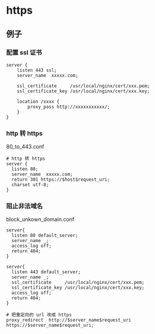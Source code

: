 # https

## 例子

### 配置 ssl 证书

```nginx
server {
    listen 443 ssl;
    server_name  xxxxx.com;

    ssl_certificate     /usr/local/nginx/cert/xxx.pem;
    ssl_certificate_key /usr/local/nginx/cert/xxx.key;

    location /xxxx {
        proxy_pass http://xxxxxxxxxxx/;
    }
}
```

### http 转 https

80_to_443.conf

```nginx
# http 转 https
server {
  listen 80;
  server_name  xxxxx.com;
  return 301 https://$host$request_uri;
  charset utf-8;
}
```

### 阻止非法域名

block_unkown_domain.conf

```nginx
server{
  listen 80 default_server;
  server_name _;
  access_log off;
  return 404;
}

server{
  listen 443 default_server;
  server_name _;
  ssl_certificate     /usr/local/nginx/cert/xxx.pem;
  ssl_certificate_key /usr/local/nginx/cert/xxx.key;
  access_log off;
  return 404;
}

# 把重定向的 url 改成 https
proxy_redirect  http://$server_name$request_uri https://$server_name$request_uri;
```
